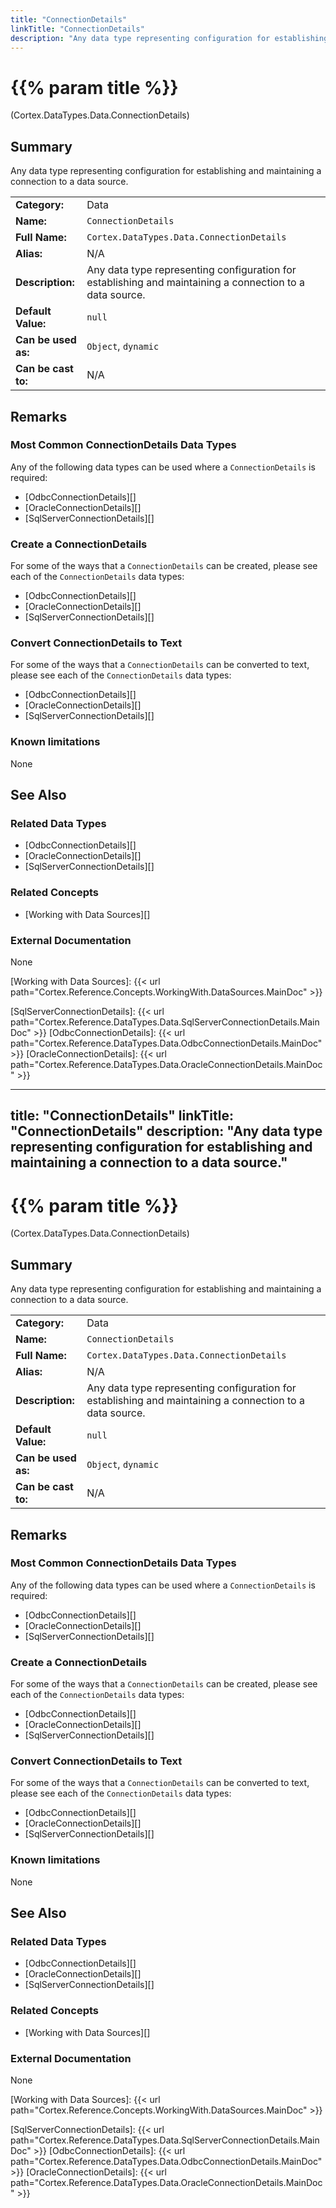 ```yaml
---
title: "ConnectionDetails"
linkTitle: "ConnectionDetails"
description: "Any data type representing configuration for establishing and maintaining a connection to a data source."
---
```


# {{% param title %}}

<p class="namespace">(Cortex.DataTypes.Data.ConnectionDetails)</p>

## Summary

Any data type representing configuration for establishing and maintaining a connection to a data source.

| | |
|-|-|
| **Category:**          | Data |
| **Name:**              | `ConnectionDetails` |
| **Full Name:**         | `Cortex.DataTypes.Data.ConnectionDetails` |
| **Alias:**             | N/A |
| **Description:**       | Any data type representing configuration for establishing and maintaining a connection to a data source. |
| **Default Value:**     | `null` |
| **Can be used as:**    | `Object`, `dynamic` |
| **Can be cast to:**    |  N/A |

## Remarks

### Most Common ConnectionDetails Data Types

Any of the following data types can be used where a `ConnectionDetails` is required:

- [OdbcConnectionDetails][]
- [OracleConnectionDetails][]
- [SqlServerConnectionDetails][]

### Create a ConnectionDetails

For some of the ways that a `ConnectionDetails` can be created, please see each of the `ConnectionDetails` data types:

- [OdbcConnectionDetails][]
- [OracleConnectionDetails][]
- [SqlServerConnectionDetails][]

### Convert ConnectionDetails to Text

For some of the ways that a `ConnectionDetails` can be converted to text, please see each of the `ConnectionDetails` data types:

- [OdbcConnectionDetails][]
- [OracleConnectionDetails][]
- [SqlServerConnectionDetails][]

### Known limitations

None

## See Also

### Related Data Types

- [OdbcConnectionDetails][]
- [OracleConnectionDetails][]
- [SqlServerConnectionDetails][]

### Related Concepts

- [Working with Data Sources][]

### External Documentation

None

[Working with Data Sources]: {{< url path="Cortex.Reference.Concepts.WorkingWith.DataSources.MainDoc" >}}

[SqlServerConnectionDetails]: {{< url path="Cortex.Reference.DataTypes.Data.SqlServerConnectionDetails.MainDoc" >}}
[OdbcConnectionDetails]: {{< url path="Cortex.Reference.DataTypes.Data.OdbcConnectionDetails.MainDoc" >}}
[OracleConnectionDetails]: {{< url path="Cortex.Reference.DataTypes.Data.OracleConnectionDetails.MainDoc" >}}

---
title: "ConnectionDetails"
linkTitle: "ConnectionDetails"
description: "Any data type representing configuration for establishing and maintaining a connection to a data source."
---

# {{% param title %}}

<p class="namespace">(Cortex.DataTypes.Data.ConnectionDetails)</p>

## Summary

Any data type representing configuration for establishing and maintaining a connection to a data source.

| | |
|-|-|
| **Category:**          | Data |
| **Name:**              | `ConnectionDetails` |
| **Full Name:**         | `Cortex.DataTypes.Data.ConnectionDetails` |
| **Alias:**             | N/A |
| **Description:**       | Any data type representing configuration for establishing and maintaining a connection to a data source. |
| **Default Value:**     | `null` |
| **Can be used as:**    | `Object`, `dynamic` |
| **Can be cast to:**    |  N/A |

## Remarks

### Most Common ConnectionDetails Data Types

Any of the following data types can be used where a `ConnectionDetails` is required:

- [OdbcConnectionDetails][]
- [OracleConnectionDetails][]
- [SqlServerConnectionDetails][]

### Create a ConnectionDetails

For some of the ways that a `ConnectionDetails` can be created, please see each of the `ConnectionDetails` data types:

- [OdbcConnectionDetails][]
- [OracleConnectionDetails][]
- [SqlServerConnectionDetails][]

### Convert ConnectionDetails to Text

For some of the ways that a `ConnectionDetails` can be converted to text, please see each of the `ConnectionDetails` data types:

- [OdbcConnectionDetails][]
- [OracleConnectionDetails][]
- [SqlServerConnectionDetails][]

### Known limitations

None

## See Also

### Related Data Types

- [OdbcConnectionDetails][]
- [OracleConnectionDetails][]
- [SqlServerConnectionDetails][]

### Related Concepts

- [Working with Data Sources][]

### External Documentation

None

[Working with Data Sources]: {{< url path="Cortex.Reference.Concepts.WorkingWith.DataSources.MainDoc" >}}

[SqlServerConnectionDetails]: {{< url path="Cortex.Reference.DataTypes.Data.SqlServerConnectionDetails.MainDoc" >}}
[OdbcConnectionDetails]: {{< url path="Cortex.Reference.DataTypes.Data.OdbcConnectionDetails.MainDoc" >}}
[OracleConnectionDetails]: {{< url path="Cortex.Reference.DataTypes.Data.OracleConnectionDetails.MainDoc" >}}